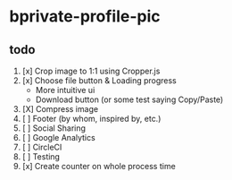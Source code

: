 # bprivate-profile-pic

## todo
1. [x] Crop image to 1:1 using Cropper.js
1. [x] Choose file button & Loading progress
    - More intuitive ui
    - Download button (or some test saying Copy/Paste)
1. [X] Compress image
1. [ ] Footer (by whom, inspired by, etc.)
1. [ ] Social Sharing
1. [ ] Google Analytics
1. [ ] CircleCI
1. [ ] Testing
1. [x] Create counter on whole process time